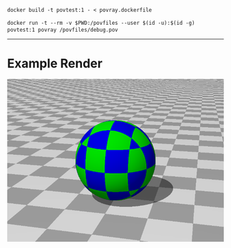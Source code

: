 
```
docker build -t povtest:1 - < povray.dockerfile
```

```
docker run -t --rm -v $PWD:/povfiles --user $(id -u):$(id -g) povtest:1 povray /povfiles/debug.pov
```

----

# Example Render

![debug.png](example-debug.png)


